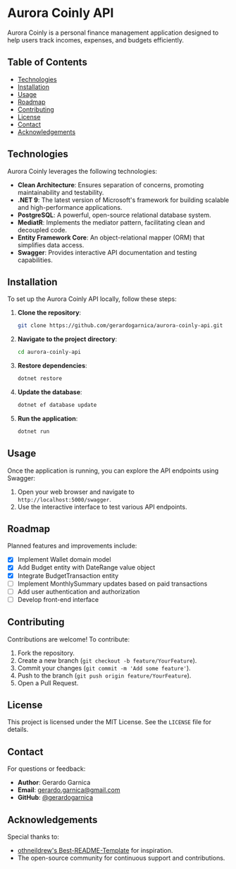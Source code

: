 # Aurora Coinly API

Aurora Coinly is a personal finance management application designed to help users track incomes, expenses, and budgets efficiently.

## Table of Contents

- [Technologies](#technologies)
- [Installation](#installation)
- [Usage](#usage)
- [Roadmap](#roadmap)
- [Contributing](#contributing)
- [License](#license)
- [Contact](#contact)
- [Acknowledgements](#acknowledgements)

## Technologies
Aurora Coinly leverages the following technologies:

- **Clean Architecture**: Ensures separation of concerns, promoting maintainability and testability.
- **.NET 9**: The latest version of Microsoft's framework for building scalable and high-performance applications.
- **PostgreSQL**: A powerful, open-source relational database system.
- **MediatR**: Implements the mediator pattern, facilitating clean and decoupled code.
- **Entity Framework Core**: An object-relational mapper (ORM) that simplifies data access.
- **Swagger**: Provides interactive API documentation and testing capabilities.

## Installation

To set up the Aurora Coinly API locally, follow these steps:

1. **Clone the repository**:

   ```bash
   git clone https://github.com/gerardogarnica/aurora-coinly-api.git
   ```

2. **Navigate to the project directory**:

   ```bash
   cd aurora-coinly-api
   ```

3. **Restore dependencies**:

   ```bash
   dotnet restore
   ```

4. **Update the database**:

   ```bash
   dotnet ef database update
   ```

5. **Run the application**:

   ```bash
   dotnet run
   ```

## Usage

Once the application is running, you can explore the API endpoints using Swagger:

1. Open your web browser and navigate to `http://localhost:5000/swagger`.
2. Use the interactive interface to test various API endpoints.

## Roadmap

Planned features and improvements include:

- [x] Implement Wallet domain model
- [x] Add Budget entity with DateRange value object
- [x] Integrate BudgetTransaction entity
- [ ] Implement MonthlySummary updates based on paid transactions
- [ ] Add user authentication and authorization
- [ ] Develop front-end interface

## Contributing

Contributions are welcome! To contribute:

1. Fork the repository.
2. Create a new branch (`git checkout -b feature/YourFeature`).
3. Commit your changes (`git commit -m 'Add some feature'`).
4. Push to the branch (`git push origin feature/YourFeature`).
5. Open a Pull Request.

## License

This project is licensed under the MIT License. See the `LICENSE` file for details.

## Contact

For questions or feedback:

- **Author**: Gerardo Garnica
- **Email**: [gerardo.garnica@gmail.com](mailto:gerardo.garnica@gmail.com)
- **GitHub**: [@gerardogarnica](https://github.com/gerardogarnica)

## Acknowledgements

Special thanks to:

- [othneildrew's Best-README-Template](https://github.com/othneildrew/Best-README-Template) for inspiration.
- The open-source community for continuous support and contributions.
